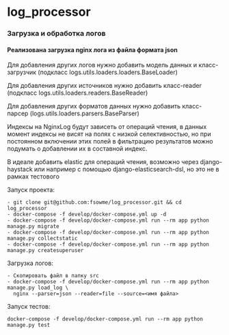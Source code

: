 # log_processor
### Загрузка и обработка логов

#### Реализована загрузка nginx лога из файла формата json

Для добавления других логов нужно добавить модель данных 
и класс-загрузчик (подкласс logs.utils.loaders.loaders.BaseLoader)

Для добавления других источников нужно добавить класс-reader (подкласс logs.utils.loaders.readers.BaseReader)

Для добавления других форматов данных нужно добавить класс-парсер (logs.utils.loaders.parsers.BaseParser)


Индексы на NginxLog будут зависеть от операций чтения, в данных момент индексы не висят на полях с низкой
селективностью, но при постоянном включении этих полей в фильтрацию результатов можно подумать о добавлении
их в составной индекс.

В идеале добавить elastic для операций чтения, возможно через django-haystack или например с помощью
django-elasticsearch-dsl, но это не в рамках тестового


Запуск проекта: 
```
- git clone git@github.com:fsowme/log_processor.git && cd log_processor
- docker-compose -f develop/docker-compose.yml up -d
- docker-compose -f develop/docker-compose.yml run --rm app python manage.py migrate
- docker-compose -f develop/docker-compose.yml run --rm app python manage.py collectstatic
- docker-compose -f develop/docker-compose.yml run --rm app python manage.py createsuperuser
```

Загрузка логов:
```
- Скопировать файл в папку src
- docker-compose -f develop/docker-compose.yml run --rm app python manage.py load_log \
  nginx --parser=json --reader=file --source=<имя файла>
```

Запуск тестов:
```
docker-compose -f develop/docker-compose.yml run --rm app python manage.py test
```
